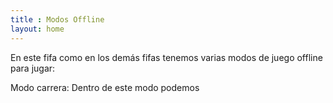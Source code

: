 ```yaml
---
title : Modos Offline
layout: home
---
```


En este fifa como en los demás fifas tenemos varias modos de juego offline para jugar:

Modo carrera:
Dentro de este modo podemos 
